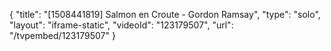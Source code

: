 {
    "title": "[1508441819] Salmon en Croute - Gordon Ramsay",
    "type": "solo",
    "layout": "iframe-static",
    "videoId": "123179507",
    "url": "\/tvpembed\/123179507"
}